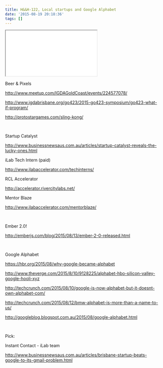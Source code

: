 ```yaml
---
title: H&&H-122, Local startups and Google Alphabet
date: '2015-08-19 20:18:36'
tags: []
---
```




<!--more-->

<iframe style=”border: none” src=”//html5-player.libsyn.com/embed/episode/id/3737943/height/75/width/640/theme/standard/direction/no/autoplay/no/autonext/no/thumbnail/no/preload/no/no_addthis/no/” height=”75″ width=”640″ scrolling=”no”  allowfullscreen webkitallowfullscreen mozallowfullscreen oallowfullscreen msallowfullscreen></iframe>

Beer &amp; Pixels

<a href="http://www.meetup.com/IGDAGoldCoast/events/224577078/">http://www.meetup.com/IGDAGoldCoast/events/224577078/</a>

<a href="http://www.igdabrisbane.org/go423/2015-go423-symposium/go423-what-if-program/">http://www.igdabrisbane.org/go423/2015-go423-symposium/go423-what-if-program/</a>

<a href="http://protostargames.com/sling-kong/">http://protostargames.com/sling-kong/</a>

&nbsp;

Startup Catalyst

<a href="http://www.businessnewsaus.com.au/articles/startup-catalyst-reveals-the-lucky-ones.html">http://www.businessnewsaus.com.au/articles/startup-catalyst-reveals-the-lucky-ones.html</a>

iLab Tech Intern (paid)

<a href="http://www.ilabaccelerator.com/techinterns/">http://www.ilabaccelerator.com/techinterns/</a>

RCL Accelerator

<a href="http://accelerator.rivercitylabs.net/">http://accelerator.rivercitylabs.net/</a>

Mentor Blaze

<a href="http://www.ilabaccelerator.com/mentorblaze/">http://www.ilabaccelerator.com/mentorblaze/</a>

&nbsp;

Ember 2.0!

<a href="http://emberjs.com/blog/2015/08/13/ember-2-0-released.html">http://emberjs.com/blog/2015/08/13/ember-2-0-released.html</a>

&nbsp;

Google Alphabet

<a href="https://hbr.org/2015/08/why-google-became-alphabet">https://hbr.org/2015/08/why-google-became-alphabet</a>

<a href="http://www.theverge.com/2015/8/10/9128225/alphabet-hbo-silicon-valley-google-hooli-xyz">http://www.theverge.com/2015/8/10/9128225/alphabet-hbo-silicon-valley-google-hooli-xyz</a>

<a href="http://techcrunch.com/2015/08/10/google-is-now-alphabet-but-it-doesnt-own-alphabet-com/">http://techcrunch.com/2015/08/10/google-is-now-alphabet-but-it-doesnt-own-alphabet-com/</a>

<a href="http://techcrunch.com/2015/08/12/bmw-alphabet-is-more-than-a-name-to-us/">http://techcrunch.com/2015/08/12/bmw-alphabet-is-more-than-a-name-to-us/</a>

<a href="http://googleblog.blogspot.com.au/2015/08/google-alphabet.html">http://googleblog.blogspot.com.au/2015/08/google-alphabet.html</a>

&nbsp;

Pick:

Instant Contact - iLab team

<a href="http://www.businessnewsaus.com.au/articles/brisbane-startup-beats-google-to-its-gmail-problem.html">http://www.businessnewsaus.com.au/articles/brisbane-startup-beats-google-to-its-gmail-problem.html</a>
